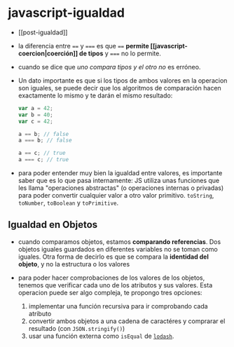 # javascript-igualdad

- [[post-igualdad]]

- la diferencia entre `==` y `===` es que `==` **permite [[javascript-coercion|coerción]] de tipos** y `===` no lo permite.
- cuando se dice que _uno compara tipos y el otro no_ es erróneo.
- Un dato importante es que si los tipos de ambos valores en la operacion son iguales, se puede decir que los algoritmos de comparación hacen exactamente lo mismo y te darán el mismo resultado:

  ```js
  var a = 42;
  var b = 40;
  var c = 42;

  a == b; // false
  a === b; // false

  a == c; // true
  a === c; // true
  ```

- para poder entender muy bien la igualdad entre valores, es importante saber que es lo que pasa internamente: JS utiliza unas funciones que les llama "operaciones abstractas" (o operaciones internas o privadas) para poder convertir cualquier valor a otro valor primitivo. `toString`, `toNumber`, `toBoolean` y `toPrimitive`.

## Igualdad en Objetos

- cuando comparamos objetos, estamos **comparando referencias**. Dos objetos iguales guardados en diferentes variables no se toman como iguales. Otra forma de decirlo es que se compara la **identidad del objeto**, y no la estructura o los valores
- para poder hacer comprobaciones de los valores de los objetos, tenemos que verificar cada uno de los atributos y sus valores. Esta operacion puede ser algo compleja, te propongo tres opciones:

  1. implementar una función recursiva para ir comprobando cada atributo
  2. convertir ambos objetos a una cadena de caractéres y comprarar el resultado (con `JSON.stringify()`)
  3. usar una función externa como `isEqual` de [`lodash`](https://lodash.com/docs/4.17.15#isEqual).


